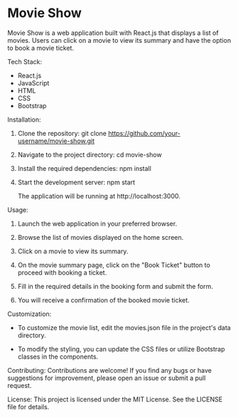 <h1>Movie Show</h1>

Movie Show is a web application built with React.js that displays a list of movies. Users can click on a movie to view its summary and have the option to book a movie ticket.

Tech Stack:
- React.js
- JavaScript
- HTML
- CSS
- Bootstrap

Installation:
1. Clone the repository:
   git clone https://github.com/your-username/movie-show.git

2. Navigate to the project directory:
   cd movie-show

3. Install the required dependencies:
   npm install

4. Start the development server:
   npm start

   The application will be running at http://localhost:3000.

Usage:
1. Launch the web application in your preferred browser.

2. Browse the list of movies displayed on the home screen.

3. Click on a movie to view its summary.

4. On the movie summary page, click on the "Book Ticket" button to proceed with booking a ticket.

5. Fill in the required details in the booking form and submit the form.

6. You will receive a confirmation of the booked movie ticket.

Customization:
- To customize the movie list, edit the movies.json file in the project's data directory.

- To modify the styling, you can update the CSS files or utilize Bootstrap classes in the components.

Contributing:
Contributions are welcome! If you find any bugs or have suggestions for improvement, please open an issue or submit a pull request.

License:
This project is licensed under the MIT License. See the LICENSE file for details.
